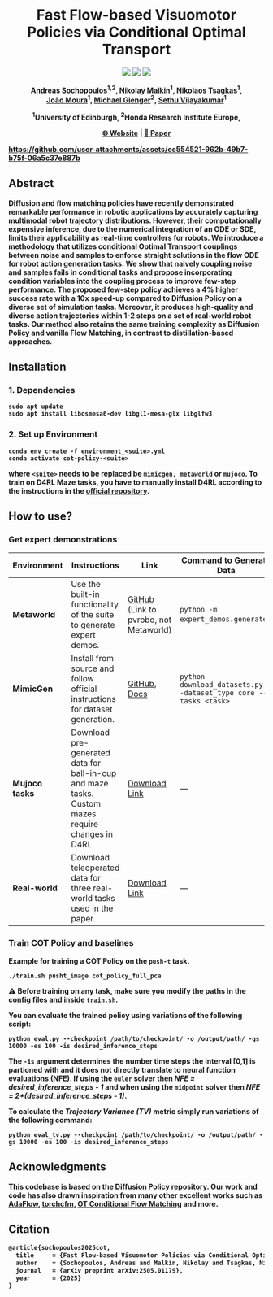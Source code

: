 <h1 align="center">Fast Flow-based Visuomotor Policies via Conditional Optimal Transport</h1>

<p align="center">
  <a href="https://www.arxiv.org/pdf/2505.01179"><img src="https://img.shields.io/badge/arXiv-2505.01179-b31b1b.svg?style=flat-square)"></a>
  <a href="https://github.com/psf/black"><img src="https://img.shields.io/badge/code%20style-black-000000.svg"></a>
  <a href="https://opensource.org/licenses/MIT"><img src="https://img.shields.io/badge/License-MIT-yellow.svg"></a>
</p>

<p align="center">
<b><a target="_blank" href="https://scholar.google.com/citations?user=6w9786sAAAAJ&hl=en">Andreas Sochopoulos</a><sup>1,2</sup>,
<b><a target="_blank" href="https://malkin1729.github.io/">Nikolay Malkin</a><sup>1</sup>,
<a target="_blank" href="https://tsagkas.github.io/">Nikolaos Tsagkas</a><sup>1</sup>,<br>
 <a target="_blank" href="https://scholar.google.co.uk/citations?user=1L5kTRcAAAAJ&hl=en">Jo&atilde;o Moura</a><sup>1</sup>,
<a target="_blank" href="https://scholar.google.de/citations?user=oU2jyxMAAAAJ&hl=de">Michael Gienger</a><sup>2</sup>,
<a target="_blank" href="https://homepages.inf.ed.ac.uk/svijayak/"> Sethu Vijayakumar</a><sup>1</sup>
</b></p>
<p align="center">
<sup>1</sup>University of Edinburgh,
<sup>2</sup>Honda Research Institute Europe,
</p>
</p>

<p align="center">
  <a href="https://ansocho.github.io/cot-policy/">🌐 Website</a> | 
  <a href="https://arxiv.org/abs/2505.01179">📝 Paper</a>
</p>


https://github.com/user-attachments/assets/ec554521-962b-49b7-b75f-06a5c37e887b





## Abstract
Diffusion and flow matching policies have recently demonstrated remarkable performance in robotic applications by accurately capturing multimodal robot trajectory distributions. However, their computationally expensive inference, due to the numerical integration of an ODE or SDE, limits their applicability as real-time controllers for robots. We introduce a methodology that utilizes conditional Optimal Transport couplings between noise and samples to enforce straight solutions in the flow ODE for robot action generation tasks. We show that naively coupling noise and samples fails in conditional tasks and propose incorporating condition variables into the coupling process to improve few-step performance. The proposed few-step policy achieves a 4% higher success rate with a 10x speed-up compared to Diffusion Policy on a diverse set of simulation tasks. Moreover, it produces high-quality and diverse action trajectories within 1-2 steps on a set of real-world robot tasks. Our method also retains the same training complexity as Diffusion Policy and vanilla Flow Matching, in contrast to distillation-based approaches.

## Installation

### 1. Dependencies
```
sudo apt update
sudo apt install libosmesa6-dev libgl1-mesa-glx libglfw3
```
### 2. Set up Environment
```
conda env create -f environment_<suite>.yml
conda activate cot-policy-<suite>
```
where `<suite>` needs to be replaced be `mimicgen, metaworld` or `mujoco`. To train on D4RL Maze tasks, you have to manually install D4RL according to the instructions in the [official repository](https://github.com/Farama-Foundation/D4RL).




## How to use?

### Get expert demonstrations
| **Environment**   | **Instructions**                                                                                                                                                          | **Link**                                                                                   | **Command to Generate Data**                   |
|-------------------|---------------------------------------------------------------------------------------------------------------------------------------------------------------------------|---------------------------------------------------------------------------------------------|------------------------------------------------|
| **Metaworld**     | Use the built-in functionality of the suite to generate expert demos.         | [GitHub](https://github.com/tsagkas/pvrobo) (Link to pvrobo, not Metaworld)                                                                                           | `python -m expert_demos.generate`* |
| **MimicGen**      | Install from source and follow official instructions for dataset generation.                                                                                              | [GitHub](https://github.com/NVlabs/mimicgen), [Docs](https://mimicgen.github.io/docs/datasets/mimicgen_corl_2023.html) | `python download_datasets.py --dataset_type core --tasks <task>`               |
| **Mujoco tasks**  | Download pre-generated data for ball-in-cup and maze tasks. Custom mazes require changes in D4RL.                                                                         | [Download Link](https://osf.io/6ezsg/?view_only=6f4f132715b347d7949c161b5197ff60)                                                                          | —                                              |
| **Real-world**    | Download teleoperated data for three real-world tasks used in the paper.                                                                                                  | [Download Link](https://osf.io/6ezsg/?view_only=6f4f132715b347d7949c161b5197ff60)                                                                          | —                                              |



### Train COT Policy and baselines
Example for training a COT Policy on the `push-t` task. 
```
./train.sh pusht_image cot_policy_full_pca 
```
:warning: Before training on any task, make sure you modify the paths in the config files and inside `train.sh`.

You can evaluate the trained policy using variations of the following script:

```
python eval.py --checkpoint /path/to/checkpoint/ -o /output/path/ -gs 10000 -es 100 -is desired_inference_steps
```
The `-is` argument determines the number time steps the interval [0,1] is partioned with and it does not directly translate to neural function evaluations (NFE). If using the `euler` solver then <em>NFE = desired_inference_steps - 1</em> and when using the `midpoint` solver then <em>NFE = 2*(desired_inference_steps - 1)</em>.

To calculate the <em>Trajectory Variance (TV)</em> metric simply run variations of the following command:

```
python eval_tv.py --checkpoint /path/to/checkpoint/ -o /output/path/ -gs 10000 -es 100 -is desired_inference_steps
```

## Acknowledgments
This codebase is based on the [Diffusion Policy repository](https://github.com/real-stanford/diffusion_policy). Our work and code has also drawn inspiration from many other excellent works such as [AdaFlow](https://arxiv.org/abs/2402.04292), [torchcfm](https://github.com/atong01/conditional-flow-matching), [OT Conditional Flow Matching](https://arxiv.org/abs/2302.00482) and more. 

## Citation
```latex
@article{sochopoulos2025cot,
  title     = {Fast Flow-based Visuomotor Policies via Conditional Optimal Transport Couplings},
  author    = {Sochopoulos, Andreas and Malkin, Nikolay and Tsagkas, Nikolaos and Moura, João and Gienger, Michael and Vijayakumar, Sethu},
  journal   = {arXiv preprint arXiv:2505.01179},
  year      = {2025}
}
```
